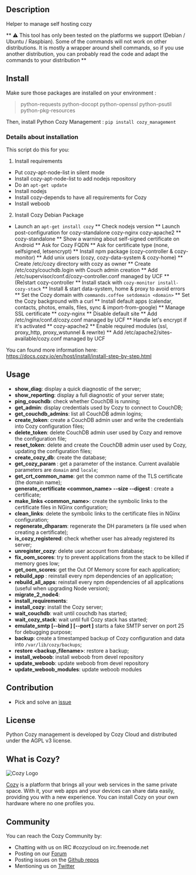 ## Description

Helper to manage self hosting cozy

** ⚠ This tool has only been tested on the platforms we support (Debian / Ubuntu / Raspbian). Some of the commands will not work on other distributions. It is mostly a wrapper around shell commands, so if you use another distribution, you can probably read the code and adapt the commands to your distribution **

## Install

Make sure those packages are installed on your environment :
> python-requests python-docopt python-openssl	python-psutil python-pkg-resources

Then, install Python Cozy Management :
`pip install cozy_management`


### Details about installation

This script do this for you:

1. Install requirements
  * Put cozy-apt-node-list in silent mode
  * Install cozy-apt-node-list to add nodejs repository
  * Do an `apt-get update`
  * Install nodejs
  * Install cozy-depends to have all requirements for Cozy
  * Install weboob
2. Install Cozy Debian Package
  * Launch an `apt-get install cozy`
    ** Check nodejs version
    ** Launch post-configuration for cozy-standalone cozy-nginx cozy-apache2
    ** cozy-standalone
      ** Show a warning about self-signed certificate on Android
      ** Ask for Cozy FQDN
      ** Ask for certificate type (none, selfsigned, letsencrypt)
      ** Install npm package (cozy-controller & cozy-monitor)
      ** Add unix users (cozy, cozy-data-system & cozy-home)
      ** Create /etc/cozy directory with cozy as owner
      ** Create /etc/cozy/couchdb.login with Couch admin creation
      ** Add /etc/supervisor/conf.d/cozy-controller.conf managed by UCF
      ** (Re)start cozy-controller
      ** Install stack with `cozy-monitor install-cozy-stack`
      ** Install & start data-system, home & proxy to avoid errors
      ** Set the Cozy domain with `commands.coffee setdomain <domain>`
      ** Set the Cozy background with a curl
      ** Install default apps (calendar, contacts, photos, emails, files, sync & import-from-google)
      ** Manage SSL certificate
    ** cozy-nginx
      ** Disable default site
      ** Add /etc/nginx/conf.d/cozy.conf managed by UCF
      ** Handle let's encrypt if it's activated
    ** cozy-apache2
      ** Enable required modules (ssl, proxy_http, proxy_wstunnel & rewrite)
      ** Add /etc/apache2/sites-available/cozy.conf managed by UCF

You can found more information here: https://docs.cozy.io/en/host/install/install-step-by-step.html

## Usage

* **show_diag**: display a quick diagnostic of the server;
* **show_reporting**: display a full diagnostic of your server state;
* **ping_couchdb**: check whether CouchDB is running;
* **get_admin**: display credentials used by Cozy to connect to CouchDB;
* **get_couchdb_admins**: list all CouchDB admin logins;
* **create_token**: create a CouchDB admin user and write the credentials into Cozy configuration files;
* **delete_token**: delete CouchDB admin user used by Cozy and remove the configuration file;
* **reset_token**: delete and create the CouchDB admin user used by Cozy, updating the configuration files;
* **create_cozy_db**: create the database;
* **get_cozy_param <name>**: get a parameter of the instance. Current available parameters are `domain` and `locale`;
* **get_crt_common_name**: get the common name of the TLS certificate (the domain name);
* **generate_certificate <common_name> --size <size> --digest <digest>**: create a certificate;
* **make_links <common_name>**: create the symbolic links to the certificate files in NGinx configuration;
* **clean_links**: delete the symbolic links to the certificate files in NGinx configuration;
* **regenerate_dhparam**: regenerate the DH parameters (a file used when creating a certificate);
* **is_cozy_registered**: check whether user has already registered its server;
* **unregister_cozy**: delete user account from database;
* **fix_oom_scores**: try to prevent applications from the stack to be killed if memory goes low;
* **get_oom_scores**: get the Out Of Memory score for each application;
* **rebuild_app <app>**: reinstall every npm dependencies of an application;
* **rebuild_all_apps**: reinstall every npm dependencies of all applications (useful when upgrading Node version);
* **migrate_2_node4**:
* **install_requirements**:
* **install_cozy**: install the Cozy server;
* **wait_couchdb**: wait until couchdb has started;
* **wait_cozy_stack**: wait until full Cozy stack has started;
* **emulate_smtp [--bind <ip>] [--port <port>]** starts a fake SMTP server on port 25 for debugging purpose;
* **backup**: create a timestamped backup of Cozy configuration and data into `/var/lib/cozy/backups`;
* **restore <backup_filename>**: restore a backup;
* **install_weboob**: install weboob from devel repository
* **update_weboob**: update weboob from devel repository
* **update_weboob_modules**: update weboob modules

## Contribution

* Pick and solve an [issue](https://github.com/cozy/python_cozy_management/issues)

## License

Python Cozy management is developed by Cozy Cloud and distributed under the AGPL v3 license.

## What is Cozy?

![Cozy Logo](https://raw.github.com/cozy/cozy-setup/gh-pages/assets/images/happycloud.png)

[Cozy](http://cozy.io) is a platform that brings all your web services in the
same private space.  With it, your web apps and your devices can share data
easily, providing you with a new experience. You can install Cozy on your own
hardware where no one profiles you.

## Community

You can reach the Cozy Community by:

* Chatting with us on IRC #cozycloud on irc.freenode.net
* Posting on our [Forum](https://forum.cozy.io/)
* Posting issues on the [Github repos](https://github.com/cozy/)
* Mentioning us on [Twitter](http://twitter.com/mycozycloud)
